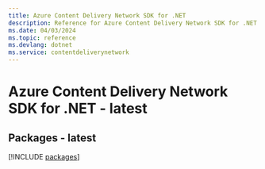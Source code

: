 ```yaml
---
title: Azure Content Delivery Network SDK for .NET
description: Reference for Azure Content Delivery Network SDK for .NET
ms.date: 04/03/2024
ms.topic: reference
ms.devlang: dotnet
ms.service: contentdeliverynetwork
---
```

# Azure Content Delivery Network SDK for .NET - latest
## Packages - latest
[!INCLUDE [packages](content-delivery-network-index.md)]